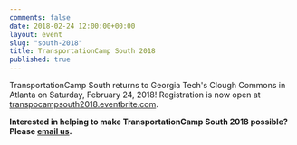 ```yaml
---
comments: false
date: 2018-02-24 12:00:00+00:00
layout: event
slug: "south-2018"
title: TransportationCamp South 2018
published: true
---
```

TransportationCamp South returns to Georgia Tech's Clough Commons in Atlanta on Saturday, February 24, 2018! Registration is now open at [transpocampsouth2018.eventbrite.com](http://transpocampsouth2018.eventbrite.com/).


**Interested in helping to make TransportationCamp South 2018 possible? Please [email us](ssayer@conveyal.com).**
